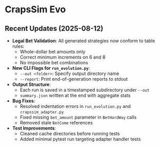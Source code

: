 # CrapsSim Evo


## Recent Updates (2025-08-12)
- **Legal Bet Validation**: All generated strategies now conform to table rules:
  - Whole-dollar bet amounts only
  - Correct minimum increments on 6 and 8
  - No impossible bet combinations
- **New CLI Flags for `run_evolution.py`**:
  - `--out <folder>`: Specify output directory name
  - `--report`: Print end-of-generation reports to stdout
- **Output Structure**:
  - Each run is saved in a timestamped subdirectory under `--out`
  - `summary.json` written at the end with aggregate stats
- **Bug Fixes**:
  - Resolved indentation errors in `run_evolution.py` and `crapssim_adapter.py`
  - Fixed missing `bet_amount` parameter in `BetHardWay` calls
  - Removed stale `BetCome` references
- **Test Improvements**:
  - Cleaned cache directories before running tests
  - Added minimal pytest run targeting adapter handler tests
